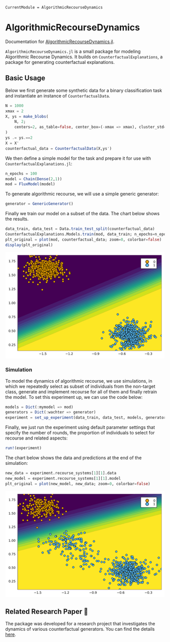 
``` @meta
CurrentModule = AlgorithmicRecourseDynamics
```

# AlgorithmicRecourseDynamics

Documentation for [AlgorithmicRecourseDynamics.jl](https://github.com/juliatrustworthyai/AlgorithmicRecourseDynamics.jl).

`AlgorithmicRecourseDynamics.jl` is a small package for modeling Algorithmic Recourse Dynamics. It builds on `CounterfactualExplanations`, a package for generating counterfactual explanations.

## Basic Usage

Below we first generate some synthetic data for a binary classification task and instantiate an instance of `CounterfactualData`.

``` julia
N = 1000
xmax = 2
X, ys = make_blobs(
    N, 2; 
    centers=2, as_table=false, center_box=(-xmax => xmax), cluster_std=0.1
)
ys .= ys.==2
X = X'
counterfactual_data = CounterfactualData(X,ys')
```

We then define a simple model for the task and prepare it for use with `CounterfactualExplanations.jl`:

``` julia
n_epochs = 100
model = Chain(Dense(2,1))
mod = FluxModel(model)
```

To generate algorithmic recourse, we will use a simple generic generator:

``` julia
generator = GenericGenerator()
```

Finally we train our model on a subset of the data. The chart below shows the results.

``` julia
data_train, data_test = Data.train_test_split(counterfactual_data)
CounterfactualExplanations.Models.train(mod, data_train; n_epochs=n_epochs)
plt_original = plot(mod, counterfactual_data; zoom=0, colorbar=false)
display(plt_original)
```

![](index_files/figure-commonmark/cell-6-output-1.svg)

### Simulation

To model the dynamics of algorithmic recourse, we use simulations, in which we repeatedly select as subset of individuals from the non-target class, generate and implement recourse for all of them and finally retrain the model. To set this experiment up, we can use the code below:

``` julia
models = Dict(:mymodel => mod)
generators = Dict(:wachter => generator)
experiment = set_up_experiment(data_train, data_test, models, generators)
```

Finally, we just run the experiment using default parameter settings that specify the number of rounds, the proportion of individuals to select for recourse and related aspects:

``` julia
run!(experiment)
```

The chart below shows the data and predictions at the end of the simulation:

``` julia
new_data = experiment.recourse_systems[1][1].data
new_model = experiment.recourse_systems[1][1].model
plt_original = plot(new_model, new_data; zoom=0, colorbar=false)
```

![](index_files/figure-commonmark/cell-9-output-1.svg)

## Related Research Paper 📝

The package was developed for a research project that investigates the dynamics of various counterfactual generators. You can find the details [here](https://github.com/pat-alt/endogenous-macrodynamics-in-algorithmic-recourse).
